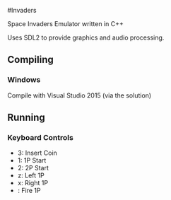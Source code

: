 #Invaders

Space Invaders Emulator written in C++

Uses SDL2 to provide graphics and audio processing.

## Compiling

### Windows

Compile with Visual Studio 2015 (via the solution)

## Running

### Keyboard Controls

* 3: Insert Coin
* 1: 1P Start
* 2: 2P Start
* z: Left 1P
* x: Right 1P
* \: Fire 1P
